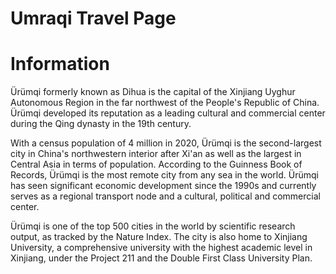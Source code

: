 # Umraqi Travel Page
 
 
# Information
Ürümqi formerly known as Dihua is the capital of the Xinjiang Uyghur Autonomous Region in the far northwest of the People's Republic of China. Ürümqi developed its reputation as a leading cultural and commercial center during the Qing dynasty in the 19th century.

With a census population of 4 million in 2020, Ürümqi is the second-largest city in China's northwestern interior after Xi'an as well as the largest in Central Asia in terms of population. According to the Guinness Book of Records, Ürümqi is the most remote city from any sea in the world. Ürümqi has seen significant economic development since the 1990s and currently serves as a regional transport node and a cultural, political and commercial center.

Ürümqi is one of the top 500 cities in the world by scientific research output, as tracked by the Nature Index. The city is also home to Xinjiang University, a comprehensive university with the highest academic level in Xinjiang, under the Project 211 and the Double First Class University Plan.

